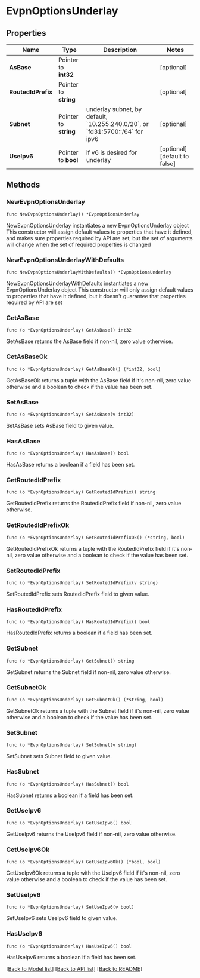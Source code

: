 # EvpnOptionsUnderlay

## Properties

Name | Type | Description | Notes
------------ | ------------- | ------------- | -------------
**AsBase** | Pointer to **int32** |  | [optional] 
**RoutedIdPrefix** | Pointer to **string** |  | [optional] 
**Subnet** | Pointer to **string** | underlay subnet, by default, &#x60;10.255.240.0/20&#x60;, or &#x60;fd31:5700::/64&#x60; for ipv6 | [optional] 
**UseIpv6** | Pointer to **bool** | if v6 is desired for underlay | [optional] [default to false]

## Methods

### NewEvpnOptionsUnderlay

`func NewEvpnOptionsUnderlay() *EvpnOptionsUnderlay`

NewEvpnOptionsUnderlay instantiates a new EvpnOptionsUnderlay object
This constructor will assign default values to properties that have it defined,
and makes sure properties required by API are set, but the set of arguments
will change when the set of required properties is changed

### NewEvpnOptionsUnderlayWithDefaults

`func NewEvpnOptionsUnderlayWithDefaults() *EvpnOptionsUnderlay`

NewEvpnOptionsUnderlayWithDefaults instantiates a new EvpnOptionsUnderlay object
This constructor will only assign default values to properties that have it defined,
but it doesn't guarantee that properties required by API are set

### GetAsBase

`func (o *EvpnOptionsUnderlay) GetAsBase() int32`

GetAsBase returns the AsBase field if non-nil, zero value otherwise.

### GetAsBaseOk

`func (o *EvpnOptionsUnderlay) GetAsBaseOk() (*int32, bool)`

GetAsBaseOk returns a tuple with the AsBase field if it's non-nil, zero value otherwise
and a boolean to check if the value has been set.

### SetAsBase

`func (o *EvpnOptionsUnderlay) SetAsBase(v int32)`

SetAsBase sets AsBase field to given value.

### HasAsBase

`func (o *EvpnOptionsUnderlay) HasAsBase() bool`

HasAsBase returns a boolean if a field has been set.

### GetRoutedIdPrefix

`func (o *EvpnOptionsUnderlay) GetRoutedIdPrefix() string`

GetRoutedIdPrefix returns the RoutedIdPrefix field if non-nil, zero value otherwise.

### GetRoutedIdPrefixOk

`func (o *EvpnOptionsUnderlay) GetRoutedIdPrefixOk() (*string, bool)`

GetRoutedIdPrefixOk returns a tuple with the RoutedIdPrefix field if it's non-nil, zero value otherwise
and a boolean to check if the value has been set.

### SetRoutedIdPrefix

`func (o *EvpnOptionsUnderlay) SetRoutedIdPrefix(v string)`

SetRoutedIdPrefix sets RoutedIdPrefix field to given value.

### HasRoutedIdPrefix

`func (o *EvpnOptionsUnderlay) HasRoutedIdPrefix() bool`

HasRoutedIdPrefix returns a boolean if a field has been set.

### GetSubnet

`func (o *EvpnOptionsUnderlay) GetSubnet() string`

GetSubnet returns the Subnet field if non-nil, zero value otherwise.

### GetSubnetOk

`func (o *EvpnOptionsUnderlay) GetSubnetOk() (*string, bool)`

GetSubnetOk returns a tuple with the Subnet field if it's non-nil, zero value otherwise
and a boolean to check if the value has been set.

### SetSubnet

`func (o *EvpnOptionsUnderlay) SetSubnet(v string)`

SetSubnet sets Subnet field to given value.

### HasSubnet

`func (o *EvpnOptionsUnderlay) HasSubnet() bool`

HasSubnet returns a boolean if a field has been set.

### GetUseIpv6

`func (o *EvpnOptionsUnderlay) GetUseIpv6() bool`

GetUseIpv6 returns the UseIpv6 field if non-nil, zero value otherwise.

### GetUseIpv6Ok

`func (o *EvpnOptionsUnderlay) GetUseIpv6Ok() (*bool, bool)`

GetUseIpv6Ok returns a tuple with the UseIpv6 field if it's non-nil, zero value otherwise
and a boolean to check if the value has been set.

### SetUseIpv6

`func (o *EvpnOptionsUnderlay) SetUseIpv6(v bool)`

SetUseIpv6 sets UseIpv6 field to given value.

### HasUseIpv6

`func (o *EvpnOptionsUnderlay) HasUseIpv6() bool`

HasUseIpv6 returns a boolean if a field has been set.


[[Back to Model list]](../README.md#documentation-for-models) [[Back to API list]](../README.md#documentation-for-api-endpoints) [[Back to README]](../README.md)


